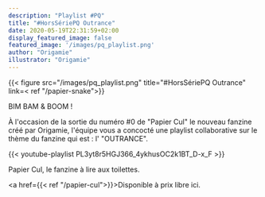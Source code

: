 ```yaml
---
description: "Playlist #PQ"
title: "#HorsSériePQ Outrance"
date: 2020-05-19T22:31:59+02:00
display_featured_image: false
featured_image: '/images/pq_playlist.png'
author: "Origamie" 
illustrator: "Origamie"
---
```


{{< figure src="/images/pq_playlist.png" title="#HorsSériePQ Outrance" link=< ref "/papier-snake">}}

BIM BAM & BOOM !

À l'occasion de la sortie du numéro #0 de "Papier Cul" le nouveau fanzine créé par Origamie, l'équipe vous a concocté une playlist collaborative sur le thème du fanzine qui est : l' "OUTRANCE".

{{< youtube-playlist PL3yt8r5HGJ366_4ykhusOC2k1BT_D-x_F >}}

Papier Cul, le fanzine à lire aux toilettes.

<a href={{< ref "/papier-cul">}}>Disponible à prix libre ici.</a>